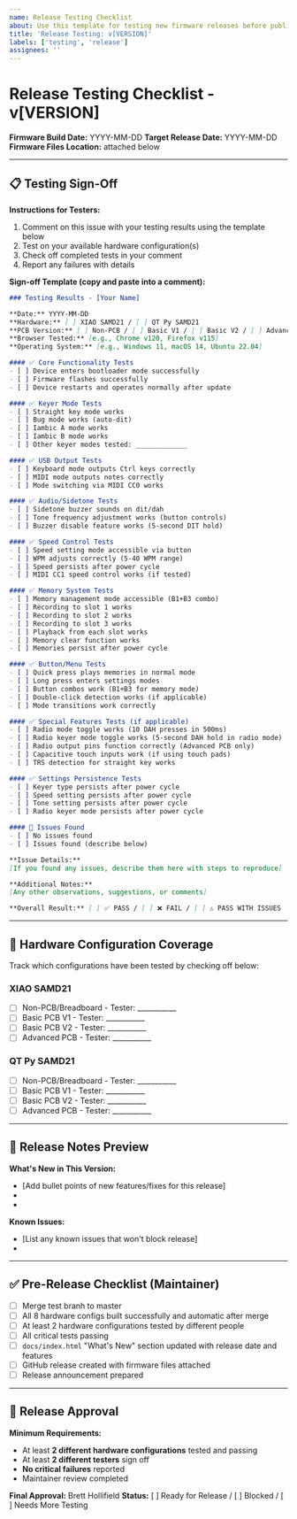 ```yaml
---
name: Release Testing Checklist
about: Use this template for testing new firmware releases before publishing
title: 'Release Testing: v[VERSION]'
labels: ['testing', 'release']
assignees: ''
---
```


# Release Testing Checklist - v[VERSION]

**Firmware Build Date:** YYYY-MM-DD
**Target Release Date:** YYYY-MM-DD
**Firmware Files Location:** attached below

---

## 📋 Testing Sign-Off

**Instructions for Testers:**
1. Comment on this issue with your testing results using the template below
2. Test on your available hardware configuration(s)
3. Check off completed tests in your comment
4. Report any failures with details

**Sign-off Template (copy and paste into a comment):**

```markdown
### Testing Results - [Your Name]

**Date:** YYYY-MM-DD
**Hardware:** [ ] XIAO SAMD21 / [ ] QT Py SAMD21
**PCB Version:** [ ] Non-PCB / [ ] Basic V1 / [ ] Basic V2 / [ ] Advanced
**Browser Tested:** [e.g., Chrome v120, Firefox v115]
**Operating System:** [e.g., Windows 11, macOS 14, Ubuntu 22.04]

#### ✅ Core Functionality Tests
- [ ] Device enters bootloader mode successfully
- [ ] Firmware flashes successfully
- [ ] Device restarts and operates normally after update

#### ✅ Keyer Mode Tests
- [ ] Straight key mode works
- [ ] Bug mode works (auto-dit)
- [ ] Iambic A mode works
- [ ] Iambic B mode works
- [ ] Other keyer modes tested: _____________

#### ✅ USB Output Tests
- [ ] Keyboard mode outputs Ctrl keys correctly
- [ ] MIDI mode outputs notes correctly
- [ ] Mode switching via MIDI CC0 works

#### ✅ Audio/Sidetone Tests
- [ ] Sidetone buzzer sounds on dit/dah
- [ ] Tone frequency adjustment works (button controls)
- [ ] Buzzer disable feature works (5-second DIT hold)

#### ✅ Speed Control Tests
- [ ] Speed setting mode accessible via button
- [ ] WPM adjusts correctly (5-40 WPM range)
- [ ] Speed persists after power cycle
- [ ] MIDI CC1 speed control works (if tested)

#### ✅ Memory System Tests
- [ ] Memory management mode accessible (B1+B3 combo)
- [ ] Recording to slot 1 works
- [ ] Recording to slot 2 works
- [ ] Recording to slot 3 works
- [ ] Playback from each slot works
- [ ] Memory clear function works
- [ ] Memories persist after power cycle

#### ✅ Button/Menu Tests
- [ ] Quick press plays memories in normal mode
- [ ] Long press enters settings modes
- [ ] Button combos work (B1+B3 for memory mode)
- [ ] Double-click detection works (if applicable)
- [ ] Mode transitions work correctly

#### ✅ Special Features Tests (if applicable)
- [ ] Radio mode toggle works (10 DAH presses in 500ms)
- [ ] Radio keyer mode toggle works (5-second DAH hold in radio mode)
- [ ] Radio output pins function correctly (Advanced PCB only)
- [ ] Capacitive touch inputs work (if using touch pads)
- [ ] TRS detection for straight key works

#### ✅ Settings Persistence Tests
- [ ] Keyer type persists after power cycle
- [ ] Speed setting persists after power cycle
- [ ] Tone setting persists after power cycle
- [ ] Radio keyer mode persists after power cycle

#### 🐛 Issues Found
- [ ] No issues found
- [ ] Issues found (describe below)

**Issue Details:**
[If you found any issues, describe them here with steps to reproduce]

**Additional Notes:**
[Any other observations, suggestions, or comments]

**Overall Result:** [ ] ✅ PASS / [ ] ❌ FAIL / [ ] ⚠️ PASS WITH ISSUES
```

---

## 🎯 Hardware Configuration Coverage

Track which configurations have been tested by checking off below:

### XIAO SAMD21
- [ ] Non-PCB/Breadboard - Tester: ___________
- [ ] Basic PCB V1 - Tester: ___________
- [ ] Basic PCB V2 - Tester: ___________
- [ ] Advanced PCB - Tester: ___________

### QT Py SAMD21
- [ ] Non-PCB/Breadboard - Tester: ___________
- [ ] Basic PCB V1 - Tester: ___________
- [ ] Basic PCB V2 - Tester: ___________
- [ ] Advanced PCB - Tester: ___________

---

## 📝 Release Notes Preview

**What's New in This Version:**
- [Add bullet points of new features/fixes for this release]
-
-

**Known Issues:**
- [List any known issues that won't block release]
-

---

## ✅ Pre-Release Checklist (Maintainer)

- [ ] Merge test branh to master
- [ ] All 8 hardware configs built successfully and automatic after merge
- [ ] At least 2 hardware configurations tested by different people
- [ ] All critical tests passing
- [ ] `docs/index.html` "What's New" section updated with release date and features
- [ ] GitHub release created with firmware files attached
- [ ] Release announcement prepared

---

## 🚀 Release Approval

**Minimum Requirements:**
- At least **2 different hardware configurations** tested and passing
- At least **2 different testers** sign off
- **No critical failures** reported
- Maintainer review completed

**Final Approval:** Brett Hollifield
**Status:** [ ] Ready for Release / [ ] Blocked / [ ] Needs More Testing